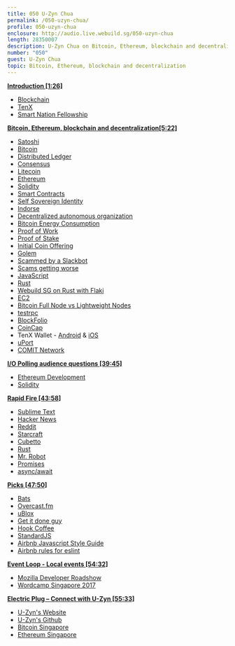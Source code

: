 ```yaml
---
title: 050 U-Zyn Chua
permalink: /050-uzyn-chua/
profile: 050-uzyn-chua
enclosure: http://audio.live.webuild.sg/050-uzyn-chua
length: 28350007
description: U-Zyn Chua on Bitcoin, Ethereum, blockchain and decentralization.
number: "050"
guest: U-Zyn Chua
topic: Bitcoin, Ethereum, blockchain and decentralization
---
```


**[Introduction [1:26]](#t=1:26)**

- [Blockchain](https://en.wikipedia.org/wiki/Blockchain)
- [TenX](https://www.tenx.tech/)
- [Smart Nation Fellowship](https://fellowships.data.gov.sg/)

**[Bitcoin, Ethereum, blockchain and decentralization[5:22]](#t=5:22)**

- [Satoshi](https://en.wikipedia.org/wiki/Satoshi_Nakamoto)
- [Bitcoin](https://en.wikipedia.org/wiki/Bitcoin)
- [Distributed Ledger](https://en.wikipedia.org/wiki/Distributed_ledger)
- [Consensus](https://en.wikipedia.org/wiki/Consensus_(computer_science))
- [Litecoin](https://litecoin.com/)
- [Ethereum](https://www.ethereum.org/)
- [Solidity](https://solidity.readthedocs.io/en/develop/)
- [Smart Contracts](https://en.wikipedia.org/wiki/Smart_contract)
- [Self Sovereign Identity](https://www.coindesk.com/path-self-sovereign-identity/)
- [Indorse](https://indorse.io/)
- [Decentralized autonomous organization](https://en.wikipedia.org/wiki/Decentralized_autonomous_organization)
- [Bitcoin Energy Consumption](https://motherboard.vice.com/en_us/article/aek3za/bitcoin-could-consume-as-much-electricity-as-denmark-by-2020)
- [Proof of Work](https://en.wikipedia.org/wiki/Proof-of-work_system)
- [Proof of Stake](https://en.wikipedia.org/wiki/Proof-of-stake)
- [Initial Coin Offering](https://en.wikipedia.org/wiki/Initial_coin_offering)
- [Golem](https://golem.network/)
- [Scammed by a Slackbot](https://medium.com/hellogold/scammed-by-the-slackbot-1ef5a763c8db)
- [Scams getting worse](https://medium.com/hellogold/scams-getting-worse-67e57ce7b6d6)
- [JavaScript](https://en.wikipedia.org/wiki/JavaScript)
- [Rust](https://www.rust-lang.org/en-US/)
- [Webuild SG on Rust with Flaki](https://webuildsg.github.io/live/049-flaki/)
- [EC2](https://aws.amazon.com/ec2/)
- [Bitcoin Full Node vs Lightweight Nodes](https://en.bitcoin.it/wiki/Full_node)
- [testrpc](https://github.com/ethereumjs/testrpc)
- [BlockFolio](https://www.blockfolio.com/)
- [CoinCap](http://coincap.io/)
- TenX Wallet - [Android](https://play.google.com/store/apps/details?id=com.onebit.app) & [iOS](https://itunes.apple.com/us/app/tenx-blockchain-asset-wallet/id1273403542?mt=8)
- [uPort](https://www.uport.me/)
- [COMIT Network](http://www.comit.network/)

**[I/O Polling audience questions [39:45]](#t=39:45)**

- [Ethereum Development](http://ethdocs.org/en/latest/)
- [Solidity](https://solidity.readthedocs.io/en/latest/)

**[Rapid Fire [43:58]](#t=43:58)**

- [Sublime Text](https://www.sublimetext.com/)
- [Hacker News](https://news.ycombinator.com/)
- [Reddit](http://reddit.com/)
- [Starcraft](https://starcraft.com/en-us/)
- [Cubetto](https://www.kickstarter.com/projects/primotoys/cubetto-hands-on-coding-for-girls-and-boys-aged-3)
- [Rust](https://www.rust-lang.org/en-US/)
- [Mr. Robot](https://en.wikipedia.org/wiki/Mr._Robot_(TV_series))
- [Promises](https://developer.mozilla.org/en/docs/Web/JavaScript/Reference/Global_Objects/Promise)
- [async/await](https://developer.mozilla.org/en-US/docs/Web/JavaScript/Reference/Statements/async_function)

**[Picks [47:50]](#t=47:50)**

- [Bats](https://github.com/sstephenson/bats)
- [Overcast.fm](https://overcast.fm/)
- [uBlox](https://www.u-blox.com/en)
- [Get it done guy](http://www.quickanddirtytips.com/get-it-done-guy)
- [Hook Coffee](https://hookcoffee.com.sg/)
- [StandardJS](https://standardjs.com/)
- [Airbnb Javascript Style Guide](https://github.com/airbnb/javascript)
- [Airbnb rules for eslint](https://www.npmjs.com/package/eslint-config-airbnb)

**[Event Loop - Local events [54:32]](#t=54:32)**

- [Mozilla Developer Roadshow](http://mozilladevroadshow-sg.peatix.com/)
- [Wordcamp Singapore 2017](https://2017.singapore.wordcamp.org/)

**[Electric Plug  – Connect with U-Zyn [55:33]](#t=55:33)**

- [U-Zyn's Website](http://uzyn.com/)
- [U-Zyn's Github](https://github.com/uzyn)
- [Bitcoin Singapore](https://www.meetup.com/BitcoinSingapore/)
- [Ethereum Singapore](https://www.meetup.com/Ethereum-Singapore/)
